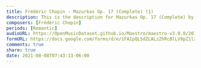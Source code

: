 ```yaml
---
title: Frédéric Chopin - Mazurkas Op. 17 (Complete) (1)
description: This is the description for Mazurkas Op. 17 (Complete) by Frédéric Chopin
composers: [Frédéric Chopin]
periods: [Romantic]
audioURL: https://OpenMusicDataset.github.io/Maestro/maestro-v3.0.0/2014/MIDI-UNPROCESSED_04-08-12_R3_2014_MID--AUDIO_12_R3_2014_wav--2.midi
formURL: https://docs.google.com/forms/d/e/1FAIpQLSdZLALzZhRcBlLV9pZ1lzqR_TDV7Od_qeMco7kRIocb1u9jbw/viewform
comments: true
share: true
date: 2021-08-08T07:43:13-06:00
---
```

